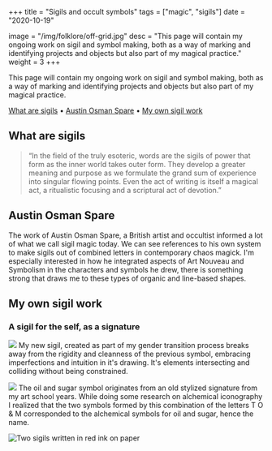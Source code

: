+++
title = "Sigils and occult symbols"
tags = ["magic", "sigils"]
date = "2020-10-19"

image = "/img/folklore/off-grid.jpg"
desc = "This page will contain my ongoing work on sigil and symbol making, both as a way of marking and identifying projects and objects but also part of my magical practice."
weight = 3
+++

This page will contain my ongoing work on sigil and symbol making, both as a way of marking and identifying projects and objects but also part of my magical practice.

<div class="table-of-contents">

[What are sigils](#what-are-sigils) •
[Austin Osman Spare](#austin-osman-spare) •
[My own sigil work](#my-own-sigil-work)

</div>

## What are sigils

> “In the field of the truly esoteric, words are the sigils of power that form as the inner world takes outer form. They develop a greater meaning and purpose as we formulate the grand sum of experience into singular flowing points. Even the act of writing is itself a magical act, a ritualistic focusing and a scriptural act of devotion.”

## Austin Osman Spare

The work of Austin Osman Spare, a British artist and occultist informed a lot of what we call sigil magic today. We can see references to his own system to make sigils out of combined letters in contemporary chaos magick. I'm especially interested in how he integrated aspects of Art Nouveau and Symbolism in the characters and symbols he drew, there is something strong that draws me to these types of organic and line-based shapes.

## My own sigil work

### A sigil for the self, as a signature

![](/img/sigil.svg)
My new sigil, created as part of my gender transition process breaks away from the rigidity and cleanness of the previous symbol, embracing imperfections and intuition in it's drawing. It's elements intersecting and colliding without being constrained.

![](/img/logo.svg)
The oil and sugar symbol originates from an old stylized signature from my
art school years. While doing some research on alchemical iconography I
realized that the two symbols formed by this combination of the letters T
O & M corresponded to the alchemical symbols for oil and sugar, hence the
name.

![Two sigils written in red ink on paper](/img/folklore/sigils.png "Grounded in my truth, open to change")
